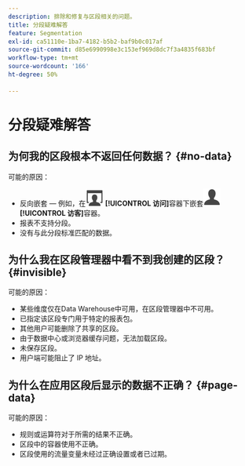 ```yaml
---
description: 排除和修复与区段相关的问题。
title: 分段疑难解答
feature: Segmentation
exl-id: ca51110e-1ba7-4182-b5b2-baf9b0c017af
source-git-commit: d85e6990998e3c153ef969d8dc7f3a4835f683bf
workflow-type: tm+mt
source-wordcount: '166'
ht-degree: 50%

---
```


# 分段疑难解答

<!-- Looks like this is not part anymore of the current UI.

## Error: "Incompatible elements in this segment" {#incompatible}

This error occurs when you try to save a segment in the Data Warehouse folder where the segment contains elements not compatible with Data Warehouse. To resolve this error, do one of two things:

* Save the segment in a different folder 
* Remove or change the incompatible portions of the segment.

-->

## 为何我的区段根本不返回任何数据？ {#no-data}

可能的原因：

* 反向嵌套 — 例如，在![访问](/help/assets/icons/Visit.svg) **[!UICONTROL 访问]**&#x200B;容器下嵌套![用户](/help/assets/icons/User.svg) **[!UICONTROL 访客]**&#x200B;容器。
* 报表不支持分段。
* 没有与此分段标准匹配的数据。

## 为什么我在区段管理器中看不到我创建的区段？ {#invisible}

可能的原因：

* 某些维度仅在Data Warehouse中可用，在区段管理器中不可用。
* 已指定该区段专门用于特定的报表包。
* 其他用户可能删除了共享的区段。
* 由于数据中心或浏览器缓存问题，无法加载区段。
* 未保存区段。
* 用户端可能阻止了 IP 地址。

## 为什么在应用区段后显示的数据不正确？ {#page-data}

可能的原因：

* 规则或运算符对于所需的结果不正确。
* 区段中的容器使用不正确。
* 区段使用的流量变量未经过正确设置或者已过期。
